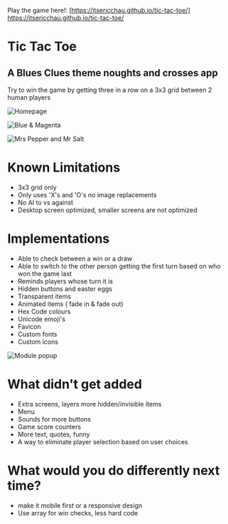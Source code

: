 Play the game here!: [https://itsericchau.github.io/tic-tac-toe/] https://itsericchau.github.io/tic-tac-toe/

# Tic Tac Toe
## A Blues Clues theme noughts and crosses app
Try to win the game by getting three in a row on a 3x3 grid between 2 human players


![Homepage](https://i.imgur.com/DYTTriL.png)

![Blue & Magenta](https://i.imgur.com/ddCuj6x.png)

![Mrs Pepper and Mr Salt](https://i.imgur.com/4I5KIyW.png)


# Known Limitations

- 3x3 grid only
- Only uses 'X's and 'O's no image replacements
- No AI to vs against
- Desktop screen optimized, smaller screens are not optimized

# Implementations

- Able to check between a win or a draw
- Able to switch to the other person getting the first turn based on who won the game last
- Reminds players whose turn it is
- Hidden buttons and easter eggs
- Transparent items
- Animated items ( fade in & fade out)
- Hex Code colours
- Unicode emoji's
- Favicon
- Custom fonts
- Custom icons

![Module popup](https://i.imgur.com/JaYwos3.png)
# What didn't get added

- Extra screens, layers more hidden/invisible items
- Menu
- Sounds for more buttons
- Game score counters
- More text, quotes, funny
- A way to eliminate player selection based on user choices

# What would you do differently next time?
- make it mobile first or a responsive design
- Use array for win checks, less hard code
